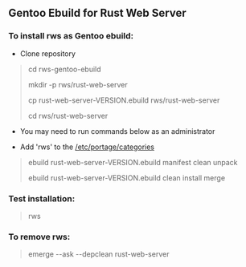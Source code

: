 ## Gentoo Ebuild for Rust Web Server

### To install rws as Gentoo ebuild:

- Clone repository

> cd rws-gentoo-ebuild
> 
> mkdir -p rws/rust-web-server
> 
> cp rust-web-server-VERSION.ebuild rws/rust-web-server
> 
> cd rws/rust-web-server

- You may need to run commands below as an administrator

- Add 'rws' to the [/etc/portage/categories](https://wiki.gentoo.org/wiki//etc/portage/categories)

> ebuild rust-web-server-VERSION.ebuild manifest clean unpack
>
> ebuild rust-web-server-VERSION.ebuild clean install merge

### Test installation:
> rws


### To remove rws:
> emerge --ask --depclean rust-web-server
